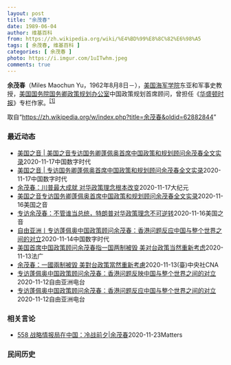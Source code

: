 ```yaml
---
layout: post
title: "余茂春"
date: 1989-06-04
author: 维基百科
from: https://zh.wikipedia.org/wiki/%E4%BD%99%E8%8C%82%E6%98%A5
tags: [ 余茂春, 维基百科 ]
categories: [ 余茂春 ]
photo: https://i.imgur.com/1uITwhm.jpeg
comments: true
---
```

<div class="mw-parser-output"><p><b>余茂春</b>（Miles Maochun Yu，1962年8月8日<span class="useeditintro" title="Template:BLP editintro">－</span>），<a href="/wiki/%E7%BE%8E%E5%9B%BD%E6%B5%B7%E5%86%9B%E5%AD%A6%E9%99%A2" title="美国海军学院">美国海军学院</a>东亚和军事史教授，<a href="/wiki/%E7%BE%8E%E5%9B%BD%E5%9B%BD%E5%8A%A1%E9%99%A2" title="美国国务院">美国国务院</a><a href="/wiki/%E7%BE%8E%E5%9B%BD%E5%9B%BD%E5%8A%A1%E5%8D%BF" title="美国国务卿">国务卿</a><a href="/wiki/%E6%94%BF%E7%AD%96%E8%A7%84%E5%88%92%E5%8A%9E%E5%85%AC%E5%AE%A4" title="政策规划办公室">政策规划办公室</a>中国政策规划首席顾问，曾担任《<a href="/wiki/%E5%8D%8E%E7%9B%9B%E9%A1%BF%E6%97%B6%E6%8A%A5" title="华盛顿时报">华盛顿时报</a>》专栏作家。<sup id="cite_ref-BGWT_1-0" class="reference"><a href="#cite_note-BGWT-1">[1]</a></sup>
</p>
</div><noscript><img src="//zh.wikipedia.org/wiki/Special:CentralAutoLogin/start?type=1x1" alt="" title="" width="1" height="1" style="border: none; position: absolute;"></noscript>
<div class="printfooter">取自“<a dir="ltr" href="https://zh.wikipedia.org/w/index.php?title=余茂春&amp;oldid=62882844">https://zh.wikipedia.org/w/index.php?title=余茂春&amp;oldid=62882844</a>”</div><div id="recent-news"><h3>最近动态</h3><ul><li><a href="https://nodebe4.github.io/waimei/2020-11-17/%E7%BE%8E%E5%9B%BD%E4%B9%8B%E9%9F%B3-%E7%BE%8E%E5%9B%BD%E4%B9%8B%E9%9F%B3%E4%B8%93%E8%AE%BF%E5%9B%BD%E5%8A%A1%E5%8D%BF%E8%93%AC%E4%BD%A9%E5%A5%A5%E9%A6%96%E5%B8%AD%E4%B8%AD%E5%9B%BD%E6%94%BF%E7%AD%96%E5%92%8C%E8%A7%84%E5%88%92%E9%A1%BE%E9%97%AE%E4%BD%99%E8%8C%82%E6%98%A5%E5%85%A8%E6%96%87%E5%AE%9E%E5%BD%95" title="美国之音 | 美国之音专访国务卿蓬佩奥首席中国政策和规划顾问余茂春全文实录—— 记者：方冰 美国国务卿蓬佩奥的首席中国政策和规划顾问余茂春 （照片来源：受访者提供）   美国国务卿蓬佩奥的首席中...">美国之音 | 美国之音专访国务卿蓬佩奥首席中国政策和规划顾问余茂春全文实录</a><time>2020-11-17</time><a class="tag">中国数字时代</a></li>
<li><a href="https://nodebe4.github.io/waimei/2020-11-17/%E7%BE%8E%E5%9B%BD%E4%B9%8B%E9%9F%B3-%E4%B8%93%E8%AE%BF%E5%9B%BD%E5%8A%A1%E5%8D%BF%E8%93%AC%E4%BD%A9%E5%A5%A5%E9%A6%96%E5%B8%AD%E4%B8%AD%E5%9B%BD%E6%94%BF%E7%AD%96%E5%92%8C%E8%A7%84%E5%88%92%E9%A1%BE%E9%97%AE%E4%BD%99%E8%8C%82%E6%98%A5%E5%85%A8%E6%96%87%E5%AE%9E%E5%BD%95" title="美国之音 | 专访国务卿蓬佩奥首席中国政策和规划顾问余茂春全文实录—— 记者：方冰 美国国务卿蓬佩奥的首席中国政策和规划顾问余茂春 （照片来源：受访者提供）   美国国务卿蓬佩奥的首席中国政策和...">美国之音 | 专访国务卿蓬佩奥首席中国政策和规划顾问余茂春全文实录</a><time>2020-11-17</time><a class="tag">中国数字时代</a></li>
<li><a href="https://nodebe4.github.io/waimei/2020-11-17/%E4%BD%99%E8%8C%82%E6%98%A5-%E5%B7%9D%E6%99%AE%E6%9C%80%E5%A4%A7%E6%88%90%E5%B0%B1-%E5%AF%B9%E5%8D%8E%E6%94%BF%E7%AD%96%E7%90%86%E5%BF%B5%E6%A0%B9%E6%9C%AC%E6%94%B9%E5%8F%98" title="余茂春：川普最大成就 对华政策理念根本改变—— 【大纪元2020年11月17日讯】美国国务卿蓬佩奥的首席中国政策和规划顾问余茂春表示，对华政策在川普（特朗普）政府外交政策中占居头号地位，川普政府...">余茂春：川普最大成就 对华政策理念根本改变</a><time>2020-11-17</time><a class="tag">大纪元</a></li>
<li><a href="https://nodebe4.github.io/waimei/2020-11-16/%E7%BE%8E%E5%9B%BD%E4%B9%8B%E9%9F%B3%E4%B8%93%E8%AE%BF%E5%9B%BD%E5%8A%A1%E5%8D%BF%E8%93%AC%E4%BD%A9%E5%A5%A5%E9%A6%96%E5%B8%AD%E4%B8%AD%E5%9B%BD%E6%94%BF%E7%AD%96%E5%92%8C%E8%A7%84%E5%88%92%E9%A1%BE%E9%97%AE%E4%BD%99%E8%8C%82%E6%98%A5%E5%85%A8%E6%96%87%E5%AE%9E%E5%BD%95" title="美国之音专访国务卿蓬佩奥首席中国政策和规划顾问余茂春全文实录—— Mon, 16 Nov 2020 23:37:22 GMT 美国国务卿蓬佩奥的首席中国政策和规划顾问余茂春 （照片来源：受访者提...">美国之音专访国务卿蓬佩奥首席中国政策和规划顾问余茂春全文实录</a><time>2020-11-16</time><a class="tag">美国之音</a></li>
<li><a href="https://nodebe4.github.io/waimei/2020-11-16/%E4%B8%93%E8%AE%BF%E4%BD%99%E8%8C%82%E6%98%A5-%E4%B8%8D%E7%AE%A1%E8%B0%81%E5%BD%93%E6%80%BB%E7%BB%9F-%E7%89%B9%E6%9C%97%E6%99%AE%E5%AF%B9%E5%8D%8E%E6%94%BF%E7%AD%96%E7%90%86%E5%BF%B5%E4%B8%8D%E5%8F%AF%E9%80%86%E8%BD%AC" title="专访余茂春：不管谁当总统，特朗普对华政策理念不可逆转—— Mon, 16 Nov 2020 22:08:13 GMT 2020年2月29日特朗普在白宫就美国与中国和香港的贸易关系发表讲话 一位参...">专访余茂春：不管谁当总统，特朗普对华政策理念不可逆转</a><time>2020-11-16</time><a class="tag">美国之音</a></li>
<li><a href="https://nodebe4.github.io/waimei/2020-11-14/%E8%87%AA%E7%94%B1%E4%BA%9A%E6%B4%B2%E4%B8%A8%E4%B8%93%E8%AE%BF%E8%93%AC%E4%BD%A9%E5%A5%A5%E4%B8%AD%E5%9B%BD%E6%94%BF%E7%AD%96%E9%A1%BE%E9%97%AE%E4%BD%99%E8%8C%82%E6%98%A5-%E9%A6%99%E6%B8%AF%E9%97%AE%E9%A2%98%E5%8F%8D%E5%BA%94%E4%B8%AD%E5%9B%BD%E4%B8%8E%E6%95%B4%E4%B8%AA%E4%B8%96%E7%95%8C%E4%B9%8B%E9%97%B4%E7%9A%84%E5%AF%B9%E7%AB%8B" title="自由亚洲丨专访蓬佩奥中国政策顾问余茂春：香港问题反应中国与整个世界之间的对立—— 美国国务卿蓬佩奥的首席中国政策规划顾问余茂春（余茂春提供） “中共在香港实施国安法已使美国认识到香港的一国两制是...">自由亚洲丨专访蓬佩奥中国政策顾问余茂春：香港问题反应中国与整个世界之间的对立</a><time>2020-11-14</time><a class="tag">中国数字时代</a></li>
<li><a href="https://nodebe4.github.io/waimei/2020-11-13/%E7%BE%8E%E5%9B%BD%E9%A6%96%E5%B8%AD%E4%B8%AD%E5%9B%BD%E6%94%BF%E7%AD%96%E9%A1%BE%E9%97%AE%E4%BD%99%E8%8C%82%E6%98%A5%E6%8C%87%E4%B8%80%E5%9B%BD%E4%B8%A4%E5%88%B6%E8%A2%AB%E6%AF%81-%E7%BE%8E%E5%AF%B9%E5%8F%B0%E6%94%BF%E7%AD%96%E5%BD%93%E7%84%B6%E9%87%8D%E6%96%B0%E8%80%83%E8%99%91" title="美国首席中国政策顾问余茂春指一国两制被毁 美对台政策当然重新考虑—— 13/11/2020 - 10:28 美国首席中国政策顾问余茂春表示，DQ事件代表中共对香港的“一国两制”名存实亡，彻底失败...">美国首席中国政策顾问余茂春指一国两制被毁 美对台政策当然重新考虑</a><time>2020-11-13</time><a class="tag">法广</a></li>
<li><a href="https://nodebe4.github.io/waimei/2020-11-13/%E4%BD%99%E8%8C%82%E6%98%A5-%E4%B8%80%E5%9C%8B%E5%85%A9%E5%88%B6%E8%A2%AB%E6%AF%80-%E7%BE%8E%E5%B0%8D%E5%8F%B0%E6%94%BF%E7%AD%96%E7%95%B6%E7%84%B6%E9%87%8D%E6%96%B0%E8%80%83%E6%85%AE" title="余茂春：一國兩制被毀 美對台政策當然重新考慮—— （中央社記者邱國強北京13日電）美國首席中國政策顧問余茂春表示，DQ事件代表中共對香港的「一國兩制」名存實亡，徹底失敗，成為虛幻的承諾。這使得美...">余茂春：一國兩制被毀 美對台政策當然重新考慮</a><time>2020-11-13</time><a class="tag">(臺)中央社CNA</a></li>
<li><a href="https://nodebe4.github.io/waimei/2020-11-12/%E4%B8%93%E8%AE%BF%E8%93%AC%E4%BD%A9%E5%A5%A5%E4%B8%AD%E5%9B%BD%E6%94%BF%E7%AD%96%E9%A1%BE%E9%97%AE%E4%BD%99%E8%8C%82%E6%98%A5-%E9%A6%99%E6%B8%AF%E9%97%AE%E9%A2%98%E5%8F%8D%E6%98%A0%E4%B8%AD%E5%9B%BD%E4%B8%8E%E6%95%B4%E4%B8%AA%E4%B8%96%E7%95%8C%E4%B9%8B%E9%97%B4%E7%9A%84%E5%AF%B9%E7%AB%8B" title="专访蓬佩奥中国政策顾问余茂春：香港问题反映中国与整个世界之间的对立—— “中共在香港实施国安法已使美国认识到香港的一国两制是名存实亡了。” 美国国务卿蓬佩奥的首席中国政策规划顾问余茂春十二日在接...">专访蓬佩奥中国政策顾问余茂春：香港问题反映中国与整个世界之间的对立</a><time>2020-11-12</time><a class="tag">自由亚洲电台</a></li>
<li><a href="https://nodebe4.github.io/waimei/2020-11-12/%E4%B8%93%E8%AE%BF%E8%93%AC%E4%BD%A9%E5%A5%A5%E4%B8%AD%E5%9B%BD%E6%94%BF%E7%AD%96%E9%A1%BE%E9%97%AE%E4%BD%99%E8%8C%82%E6%98%A5-%E9%A6%99%E6%B8%AF%E9%97%AE%E9%A2%98%E5%8F%8D%E5%BA%94%E4%B8%AD%E5%9B%BD%E4%B8%8E%E6%95%B4%E4%B8%AA%E4%B8%96%E7%95%8C%E4%B9%8B%E9%97%B4%E7%9A%84%E5%AF%B9%E7%AB%8B" title="专访蓬佩奥中国政策顾问余茂春：香港问题反应中国与整个世界之间的对立—— “中共在香港实施国安法已使美国认识到香港的一国两制是名存实亡了。” 美国国务卿蓬佩奥的首席中国政策规划顾问余茂春十二日在接...">专访蓬佩奥中国政策顾问余茂春：香港问题反应中国与整个世界之间的对立</a><time>2020-11-12</time><a class="tag">自由亚洲电台</a></li>
</ul></div><div id="open-opinion"><h3>相关言论</h3><ul><li><a href="https://nodebe4.github.io/opinion/2020-11-23/558-%E6%88%98%E7%95%A5%E6%83%85%E6%8A%A5%E5%B1%80%E5%9C%A8%E4%B8%AD%E5%9B%BD-%E5%86%B7%E6%88%98%E5%89%8D%E5%A4%95-%E4%BD%99%E8%8C%82%E6%98%A5/" title="野兽爱智慧">558 战略情报局在中国：冷战前夕|余茂春</a><time>2020-11-23</time><a class="tag">Matters</a></li>
</ul></div><div id="mjls-record"><h3>民间历史</h3><ul></ul></div>